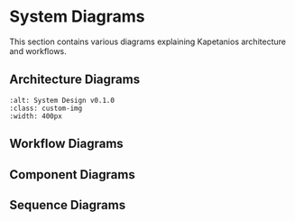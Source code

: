 # System Diagrams

This section contains various diagrams explaining Kapetanios architecture and workflows.

## Architecture Diagrams
```{image} assets/kapetanios-system-design-draft.jpg
:alt: System Design v0.1.0
:class: custom-img
:width: 400px
```

## Workflow Diagrams

## Component Diagrams

## Sequence Diagrams 